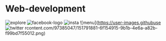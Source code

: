 # Web-development

![explore](https://user-images.githubusercontent.com/97385047/151791743-02854537-e08e-458c-ac14-9be43c2b7928.png)
![facebook-logo](https://user-images.githubusercontent.com/97385047/151791861-2a25bb0f-9f08-44ff-90e4-b96c58199f6a.png)
![insta](https://user-images.githubusercontent.com/97385047/151791871-854f0acf-7fee-46cb-b11e-7e886b245cd9.png)
![menu](https://user-images.githubuse
![twitter](https://user-images.githubusercontent.com/97385047/151791897-ffbeb0c4-46c2-4977-8652-89f50aac37f6.png)
rcontent.com/97385047/151791881-6f154915-9b1b-4e6a-a82b-f99bd7f55012.png)
